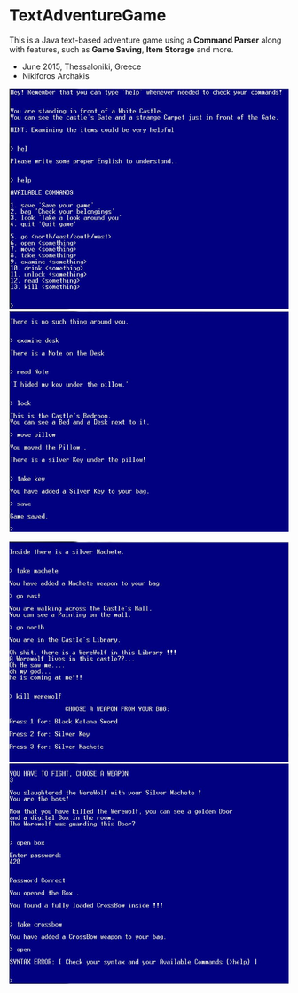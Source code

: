 # TextAdventureGame

This is a Java text-based adventure game using a <b>Command Parser</b> along with features, such as <b>Game Saving</b>, <b>Item Storage</b> and more.


- June 2015, Thessaloniki, Greece
- Nikiforos Archakis


 	
<a href="/commands.JPG"><img src="commands.JPG"></a>
<a href="saving.JPG"><img src="saving.JPG"></a>
	
	
 	
<a href="werewolf.JPG"><img src="werewolf.JPG"></a>
<a href="crossbow.JPG"><img src="crossbow.JPG"></a>
	


